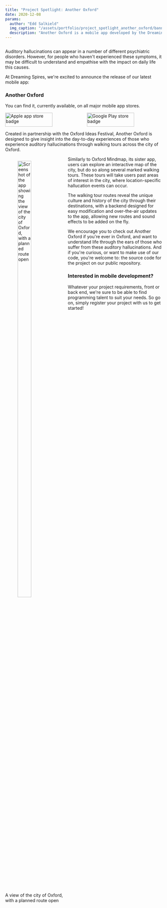 ```yaml
---
title: "Project Spotlight: Another Oxford"
date: 2020-12-08
params:
  author: "Edd Salkield"
  img_caption: "/assets/portfolio/project_spotlight_another_oxford/banner.jpg"
  description: "Another Oxford is a mobile app developed by the Dreaming Spires team to provide insight into the day-to-day experiences of those who experience auditory hallucinations through walking tours across the city of Oxford. The app is designed for easy modification and over-the-air updates, allowing new routes and sound effects to be added on the fly."
---
```


<img src="/assets/portfolio/project_spotlight_another_oxford/banner.jpg" alt="">

Auditory hallucinations can appear in a number of different psychiatric disorders.
However, for people who haven't experienced these symptoms, it may be difficult to understand and empathise with the impact on daily life this causes.

At Dreaming Spires, we're excited to announce the release of our latest mobile app:

### Another Oxford

You can find it, currently available, on all major mobile app stores.

<div class="columns is-centered">
  <div class="column is-flex" style="justify-content: center">
    <a href="https://apps.apple.com/gb/app/another-oxford/id1536129447">
      <img src="/assets/portfolio/project_spotlight_oxford_mindmap/app-store-badge.png" alt="Apple app store badge" width="152" height="45">
    </a>
  </div>
  <div class="column is-flex" style="justify-content: center">
    <a href="https://play.google.com/store/apps/details?id=dev.dreamingspires.another_oxford">
      <img src="/assets/portfolio/project_spotlight_oxford_mindmap/play-store-badge.png" alt="Google Play store badge"width="152" height="45">
    </a>
  </div>
</div>

Created in partnership with the Oxford Ideas Festival, Another Oxford is designed to give insight into the day-to-day experiences of those who experience auditory hallucinations through walking tours across the city of Oxford.

<div class="card mr-3 has-background-primary-dark" style="float: left; width:40%">
  <div class="card-content">
    <figure class="image">
    <img style="width: 60%" src="/assets/portfolio/project_spotlight_another_oxford/htc.png" alt="Screenshot of the app showing the view of the city of Oxford, with a planned route open">
</figure>
  </div>
  <footer class="card-footer">
    <p class="card-footer-item has-text-light">
      A view of the city of Oxford, with a planned route open
    </p>
  </footer>
</div>

Similarly to Oxford Mindmap, its sister app, users can explore an interactive map of the city, but do so along several marked walking tours.
These tours will take users past areas of interest in the city, where location-specific hallucation events can occur.

The walking tour routes reveal the unique culture and history of the city through their destinations, with a backend designed for easy modification and over-the-air updates to the app, allowing new routes and sound effects to be added on the fly.

We encourage you to check out Another Oxford if you're ever in Oxford, and want to understand life through the ears of those who suffer from these auditory hallucinations.
And if you're curious, or want to make use of our code, you're welcome to: the source code for the project on our public repository.

### Interested in mobile development?

Whatever your project requirements, front or back end, we're sure to be able to find programming talent to suit your needs.
So go on, simply register your project with us to get started!
